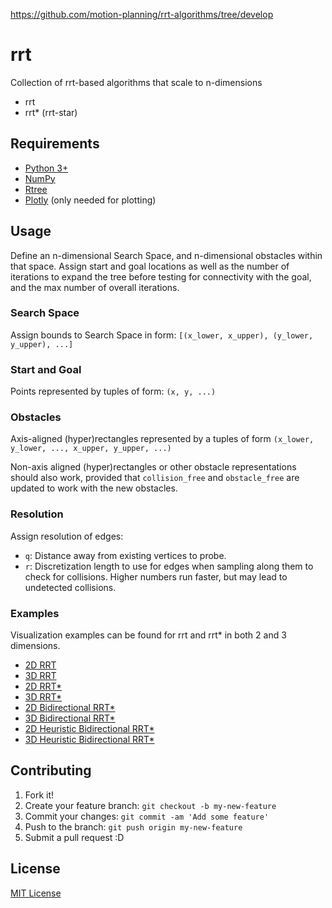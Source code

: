 
https://github.com/motion-planning/rrt-algorithms/tree/develop


# rrt
Collection of rrt-based algorithms that scale to n-dimensions
- rrt
- rrt* (rrt-star)

## Requirements
- [Python 3+](https://www.python.org/downloads/)
- [NumPy](http://www.numpy.org/)
- [Rtree](https://pypi.python.org/pypi/Rtree/)
- [Plotly](https://plot.ly/python/getting-started/) (only needed for plotting)

## Usage
Define an n-dimensional Search Space, and n-dimensional obstacles within that space. Assign start and goal locations as well as the number of iterations to expand the tree before testing for connectivity with the goal, and the max number of overall iterations.

### Search Space
Assign bounds to Search Space in form: `[(x_lower, x_upper), (y_lower, y_upper), ...]`

### Start and Goal
Points represented by tuples of form: `(x, y, ...)`

### Obstacles
Axis-aligned (hyper)rectangles represented by a tuples of form `(x_lower, y_lower, ..., x_upper, y_upper, ...)`

Non-axis aligned (hyper)rectangles or other obstacle representations should also work, provided that `collision_free` and `obstacle_free` are updated to work with the new obstacles.

### Resolution
Assign resolution of edges:
- `q`: Distance away from existing vertices to probe.
- `r`: Discretization length to use for edges when sampling along them to check for collisions. Higher numbers run faster, but may lead to undetected collisions.

### Examples
Visualization examples can be found for rrt and rrt* in both 2 and 3 dimensions.
- [2D RRT](https://plot.ly/~szanlongo/79/plot/)
- [3D RRT](https://plot.ly/~szanlongo/81/plot/)
- [2D RRT*](https://plot.ly/~szanlongo/83/plot/)
- [3D RRT*](https://plot.ly/~szanlongo/89/plot/)
- [2D Bidirectional RRT*](https://plot.ly/~szanlongo/85/plot/)
- [3D Bidirectional RRT*](https://plot.ly/~szanlongo/87/plot/)
- [2D Heuristic Bidirectional RRT*](https://plot.ly/~szanlongo/91/plot/)
- [3D Heuristic Bidirectional RRT*](https://plot.ly/~szanlongo/93/plot/)

## Contributing

1. Fork it!
2. Create your feature branch: `git checkout -b my-new-feature`
3. Commit your changes: `git commit -am 'Add some feature'`
4. Push to the branch: `git push origin my-new-feature`
5. Submit a pull request :D

## License

[MIT License](https://github.com/motion-planning/rrt-algorithms/blob/master/LICENSE)

